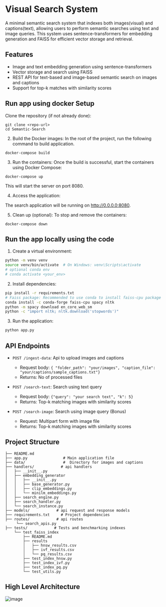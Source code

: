 # Visual Search System

A minimal semantic search system that indexes both images(visual) and captions(text), allowing users to perform semantic searches using text and image queries. This system uses sentence-transformers for embedding generation and FAISS for efficient vector storage and retrieval.


## Features

- Image and text embedding generation using sentence-transformers
- Vector storage and search using FAISS
- REST API for text-based and image-based semantic search on images and captions
- Support for top-k matches with similarity scores

## Run app using docker Setup
Clone the repository (if not already done):
```
git clone <repo-url>
cd Semantic-Search
```
2. Build the Docker images:
In the root of the project, run the following command to build application.
```
docker-compose build

```
3. Run the containers:
Once the build is successful, start the containers using Docker Compose:
```
docker-compose up
```
This will start the server on port 8080.

4. Access the application:

The search application will be running on http://0.0.0.0:8080.

5. Clean up (optional):
To stop and remove the containers:
```
docker-compose down
```

## Run the app locally using the code

1. Create a virtual environment:
```bash
python -m venv venv
source venv/bin/activate  # On Windows: venv\Scripts\activate
# optional conda env
# conda activate <your_env>
```

2. Install dependencies:
```bash
pip install -r requirements.txt
# Faiss package: Recommended to use conda to install faiss-cpu package
conda install -c conda-forge faiss-cpu spacy nltk
python -m spacy download en_core_web_sm
python -c "import nltk; nltk.download('stopwords')"
```


3. Run the application:
```bash
python app.py
```

## API Endpoints
- `POST /ingest-data`: Api to upload images and captions
  - Request body: `{ "folder_path": "your/images", "caption_file": "your/captions/sample_captions.txt"}`
  - Returns: No of processed files

- `POST /search-text`: Search using text query
  - Request body: `{"query": "your search text", "k": 5}`
  - Returns: Top-k matching images with similarity scores

- `POST /search-image`: Search using image query (Bonus)
  - Request: Multipart form with image file
  - Returns: Top-k matching images with similarity scores

## Project Structure

```
├── README.md
├── app.py                # Main application file
├── data/                 #  Directory for images and captions
├── handlers/            # api handlers
│   ├── __init__.py
│   ├── embedding_generator 
│   │   ├── __init__.py
│   │   ├── base_generator.py
│   │   ├── clip_embeddings.py
│   │   └── minilm_embeddings.py
│   ├── search_engine.py
│   ├── search_handler.py
│   └── search_instance.py
├── models/            # api request and response models
├── requirements.txt     # Project dependencies
├── routes/            # api routes
     └── search_apis.py
├── tests/            # Tests and benchmarking indexes
    └── test_faiss_index
        ├── README.md
        ├── results
        │   ├── hnsw_results.csv
        │   ├── ivf_results.csv
        │   └── pq_results.csv
        ├── test_index_hnsw.py
        ├── test_index_ivf.py
        ├── test_index_pq.py
        └── test_utils.py
```
## High Level Architecture
![image](https://github.com/user-attachments/assets/502d4fee-f025-4d54-a2ab-055ed4ac72d2)
